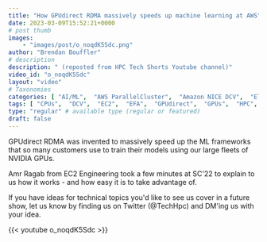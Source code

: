 ```yaml
---
title: "How GPUdirect RDMA massively speeds up machine learning at AWS"
date: 2023-03-09T15:52:21+0000
# post thumb
images:
    - "images/post/o_noqdK5Sdc.png"
author: "Brendan Bouffler"
# description
description: " (reposted from HPC Tech Shorts Youtube channel)"
video_id: "o_noqdK5Sdc"
layout: "video"
# Taxonomies
categories: [ "AI/ML",  "AWS ParallelCluster",  "Amazon NICE DCV",  "Elastic Fabric Adapter",  "Life Sciences", ]
tags: [ "CPUs",  "DCV",  "EC2",  "EFA",  "GPUdirect",  "GPUs",  "HPC",  "High Performance Computing",  "Lustre",  "ML",  "MPI",  "NVIDIA",  "ParallelCluster",  "RDMA",  "Schedulers",  "Storage",  "autoscaling",  "bioinformatics",  "cloud computing",  "elastic",  "elastic fabric adapter",  "infiniband",  "machine learning",  "model training",  "p4d",  "p4de",  "scientific computing",  "technical computing",  "tightly-coupled",  "virtualization",  "vizualization",  "techshorts", ]
type: "regular" # available type (regular or featured)
draft: false
---
```


GPUdirect RDMA was invented to massively speed up the ML frameworks that so many customers use to train their models using our large fleets of NVIDIA GPUs.

Amr Ragab from EC2 Engineering took a few minutes at SC'22 to explain to us how it works - and how easy it is to take advantage of.

If you have ideas for technical topics you'd like to see us cover in a future show, let us know by finding us on Twitter (@TechHpc) and DM'ing us with your idea.

{{< youtube o_noqdK5Sdc >}}